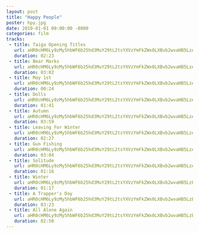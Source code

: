 ```yaml
---
layout: post
title: "Happy People"
poster: hpy.jpg
date: 2010-01-01 00:00:00 -0800
categories: film
tracks:
 - title: Taiga Opening Titles
   url: aHR0cHM6Ly9zMy5hbWF6b25hd3MuY29tL2tsYXVzYmFkZWx0LXBvb2wvaHB5LzAxIFRhaWdhIE9wZW5pbmcgVGl0bGVzLm1wMw==
   duration: 02:23
 - title: Bear Marks
   url: aHR0cHM6Ly9zMy5hbWF6b25hd3MuY29tL2tsYXVzYmFkZWx0LXBvb2wvaHB5LzAyIEJlYXIgTWFya3MubXAz
   duration: 03:02
 - title: May 1st
   url: aHR0cHM6Ly9zMy5hbWF6b25hd3MuY29tL2tsYXVzYmFkZWx0LXBvb2wvaHB5LzAzIE1heSAxc3QubXAz
   duration: 00:24
 - title: Dolls
   url: aHR0cHM6Ly9zMy5hbWF6b25hd3MuY29tL2tsYXVzYmFkZWx0LXBvb2wvaHB5LzA1IERvbGxzLm1wMw==
   duration: 01:41
 - title: Autumn
   url: aHR0cHM6Ly9zMy5hbWF6b25hd3MuY29tL2tsYXVzYmFkZWx0LXBvb2wvaHB5LzA2IEF1dHVtbi5tcDM=
   duration: 03:59
 - title: Leaving For Winter
   url: aHR0cHM6Ly9zMy5hbWF6b25hd3MuY29tL2tsYXVzYmFkZWx0LXBvb2wvaHB5LzA3IExlYXZpbmcgRm9yIFdpbnRlci5tcDM=
   duration: 02:27
 - title: Gun Fishing
   url: aHR0cHM6Ly9zMy5hbWF6b25hd3MuY29tL2tsYXVzYmFkZWx0LXBvb2wvaHB5LzA4IEd1biBGaXNoaW5nLm1wMw==
   duration: 03:04
 - title: Solitude
   url: aHR0cHM6Ly9zMy5hbWF6b25hd3MuY29tL2tsYXVzYmFkZWx0LXBvb2wvaHB5LzA5IFNvbGl0dWRlLm1wMw==
   duration: 01:16
 - title: Winter
   url: aHR0cHM6Ly9zMy5hbWF6b25hd3MuY29tL2tsYXVzYmFkZWx0LXBvb2wvaHB5LzEwIFdpbnRlci5tcDM=
   duration: 01:17
 - title: A Trapper's Day
   url: aHR0cHM6Ly9zMy5hbWF6b25hd3MuY29tL2tsYXVzYmFkZWx0LXBvb2wvaHB5LzExIEEgVHJhcHBlcidzIERheS5tcDM=
   duration: 03:23
 - title: All Alone Again
   url: aHR0cHM6Ly9zMy5hbWF6b25hd3MuY29tL2tsYXVzYmFkZWx0LXBvb2wvaHB5LzEyIEFsbCBBbG9uZSBBZ2Fpbi5tcDM=
   duration: 02:50
---
```

